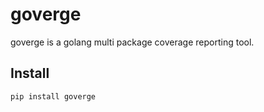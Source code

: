 goverge
========
goverge is a golang multi package coverage reporting tool.


Install
-------
    pip install goverge
